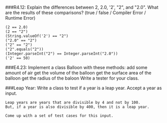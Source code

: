 ###R4.12:
	Explain the differences between 2, 2.0, '2', "2", and "2.0".
	What are the results of these comparisons?
		(true / false / Compiler Error / Runtime Error)

	(2 == 2.0) 						
	(2 == "2")						
	(String.valueOf('2') == "2") 	
	("2.0" == "2") 					
	("2" == "2") 					
	("2".equals("2"))				
	(Integer.parseInt("2") == Integer.parseInt("2.0")) 
	('2' == 50)						

###E4.23:
	Implement a class Balloon with these methods:
		add some amount of air
		get the volume of the balloon
		get the surface area of the balloon
		get the radius of the baloon
	Write a tester for your class.


###Leap Year:
	Write a class to test if a year is a leap year.
	Accept a year as input.

	Leap years are years that are divisible by 4 and not by 100. 
	But, if a year is also divisible by 400, then it is a leap year.

	Come up with a set of test cases for this input.